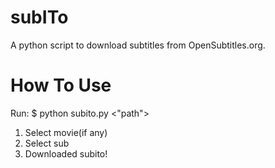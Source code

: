 subITo
======

A python script to download subtitles from OpenSubtitles.org.



How To Use
==========

Run:
$ python subito.py <"path">

1. Select movie(if any)
2. Select sub
3. Downloaded subito!